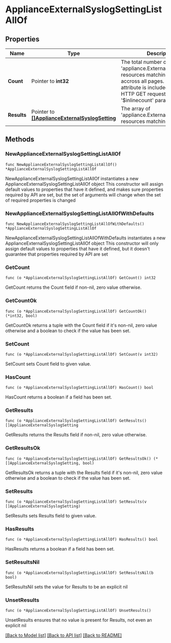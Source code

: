 # ApplianceExternalSyslogSettingListAllOf

## Properties

Name | Type | Description | Notes
------------ | ------------- | ------------- | -------------
**Count** | Pointer to **int32** | The total number of &#39;appliance.ExternalSyslogSetting&#39; resources matching the request, accross all pages. The &#39;Count&#39; attribute is included when the HTTP GET request includes the &#39;$inlinecount&#39; parameter. | [optional] 
**Results** | Pointer to [**[]ApplianceExternalSyslogSetting**](ApplianceExternalSyslogSetting.md) | The array of &#39;appliance.ExternalSyslogSetting&#39; resources matching the request. | [optional] 

## Methods

### NewApplianceExternalSyslogSettingListAllOf

`func NewApplianceExternalSyslogSettingListAllOf() *ApplianceExternalSyslogSettingListAllOf`

NewApplianceExternalSyslogSettingListAllOf instantiates a new ApplianceExternalSyslogSettingListAllOf object
This constructor will assign default values to properties that have it defined,
and makes sure properties required by API are set, but the set of arguments
will change when the set of required properties is changed

### NewApplianceExternalSyslogSettingListAllOfWithDefaults

`func NewApplianceExternalSyslogSettingListAllOfWithDefaults() *ApplianceExternalSyslogSettingListAllOf`

NewApplianceExternalSyslogSettingListAllOfWithDefaults instantiates a new ApplianceExternalSyslogSettingListAllOf object
This constructor will only assign default values to properties that have it defined,
but it doesn't guarantee that properties required by API are set

### GetCount

`func (o *ApplianceExternalSyslogSettingListAllOf) GetCount() int32`

GetCount returns the Count field if non-nil, zero value otherwise.

### GetCountOk

`func (o *ApplianceExternalSyslogSettingListAllOf) GetCountOk() (*int32, bool)`

GetCountOk returns a tuple with the Count field if it's non-nil, zero value otherwise
and a boolean to check if the value has been set.

### SetCount

`func (o *ApplianceExternalSyslogSettingListAllOf) SetCount(v int32)`

SetCount sets Count field to given value.

### HasCount

`func (o *ApplianceExternalSyslogSettingListAllOf) HasCount() bool`

HasCount returns a boolean if a field has been set.

### GetResults

`func (o *ApplianceExternalSyslogSettingListAllOf) GetResults() []ApplianceExternalSyslogSetting`

GetResults returns the Results field if non-nil, zero value otherwise.

### GetResultsOk

`func (o *ApplianceExternalSyslogSettingListAllOf) GetResultsOk() (*[]ApplianceExternalSyslogSetting, bool)`

GetResultsOk returns a tuple with the Results field if it's non-nil, zero value otherwise
and a boolean to check if the value has been set.

### SetResults

`func (o *ApplianceExternalSyslogSettingListAllOf) SetResults(v []ApplianceExternalSyslogSetting)`

SetResults sets Results field to given value.

### HasResults

`func (o *ApplianceExternalSyslogSettingListAllOf) HasResults() bool`

HasResults returns a boolean if a field has been set.

### SetResultsNil

`func (o *ApplianceExternalSyslogSettingListAllOf) SetResultsNil(b bool)`

 SetResultsNil sets the value for Results to be an explicit nil

### UnsetResults
`func (o *ApplianceExternalSyslogSettingListAllOf) UnsetResults()`

UnsetResults ensures that no value is present for Results, not even an explicit nil

[[Back to Model list]](../README.md#documentation-for-models) [[Back to API list]](../README.md#documentation-for-api-endpoints) [[Back to README]](../README.md)



